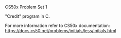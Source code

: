 CS50x Problem Set 1

"Credit" program in C.

For more information refer to CS50x documentation: https://docs.cs50.net/problems/initials/less/initials.html
